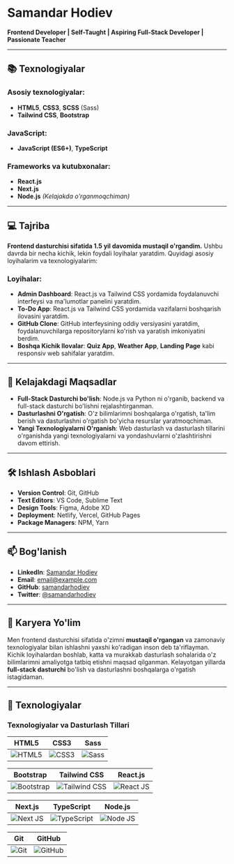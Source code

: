 # Samandar Hodiev

**Frontend Developer | Self-Taught | Aspiring Full-Stack Developer | Passionate Teacher**

---

## 📚 Texnologiyalar

### Asosiy texnologiyalar:
- **HTML5**, **CSS3**, **SCSS** (Sass)
- **Tailwind CSS**, **Bootstrap**

### JavaScript:
- **JavaScript (ES6+)**, **TypeScript**

### Frameworks va kutubxonalar:
- **React.js**
- **Next.js**
- **Node.js** *(Kelajakda o'rganmoqchiman)*

---

## 💻 Tajriba

**Frontend dasturchisi sifatida 1.5 yil davomida mustaqil o'rgandim.** Ushbu davrda bir necha kichik, lekin foydali loyihalar yaratdim. Quyidagi asosiy loyihalarim va texnologiyalarim:

### Loyihalar:
- **Admin Dashboard**: React.js va Tailwind CSS yordamida foydalanuvchi interfeysi va ma'lumotlar panelini yaratdim.
- **To-Do App**: React.js va Tailwind CSS yordamida vazifalarni boshqarish ilovasini yaratdim.
- **GitHub Clone**: GitHub interfeysining oddiy versiyasini yaratdim, foydalanuvchilarga repositorylarni ko'rish va yaratish imkoniyatini berdim.
- **Boshqa Kichik Ilovalar**: **Quiz App**, **Weather App**, **Landing Page** kabi responsiv web sahifalar yaratdim.

---

## 🌱 Kelajakdagi Maqsadlar

- **Full-Stack Dasturchi bo'lish**: Node.js va Python ni o'rganib, backend va full-stack dasturchi bo'lishni rejalashtirganman.
- **Dasturlashni O'rgatish**: O'z bilimlarimni boshqalarga o'rgatish, ta'lim berish va dasturlashni o'rgatish bo'yicha resurslar yaratmoqchiman.
- **Yangi Texnologiyalarni O'rganish**: Web dasturlash va dasturlash tillarini o'rganishda yangi texnologiyalarni va yondashuvlarni o'zlashtirishni davom ettirish.

---

## 🛠 Ishlash Asboblari

- **Version Control**: Git, GitHub
- **Text Editors**: VS Code, Sublime Text
- **Design Tools**: Figma, Adobe XD
- **Deployment**: Netlify, Vercel, GitHub Pages
- **Package Managers**: NPM, Yarn

---

## 📫 Bog'lanish

- **LinkedIn**: [Samandar Hodiev](https://www.linkedin.com/in/samandarhodiev)
- **Email**: [email@example.com](mailto:email@example.com)
- **GitHub**: [samandarhodiev](https://github.com/samandarhodiev)
- **Twitter**: [@samandarhodiev](https://twitter.com/samandarhodiev)

---

## 🚀 Karyera Yo'lim

Men frontend dasturchisi sifatida o'zimni **mustaqil o'rgangan** va zamonaviy texnologiyalar bilan ishlashni yaxshi ko'radigan inson deb ta'riflayman. Kichik loyihalardan boshlab, katta va murakkab dasturlash sohalarida o'z bilimlarimni amaliyotga tatbiq etishni maqsad qilganman. Kelayotgan yillarda **full-stack dasturchi** bo'lish va dasturlashni boshqalarga o'rgatish istagidaman.

---

## 📸 Texnologiyalar

### Texnologiyalar va Dasturlash Tillari

| **HTML5** | **CSS3** | **Sass** |
|:---:|:---:|:---:|
| ![HTML5](https://img.icons8.com/color/300/000000/html-5.png) | ![CSS3](https://img.icons8.com/color/300/000000/css3.png) | ![Sass](https://img.icons8.com/color/300/000000/sass.png) |

| **Bootstrap** | **Tailwind CSS** | **React.js** |
|:---:|:---:|:---:|
| ![Bootstrap](https://img.icons8.com/color/300/000000/bootstrap.png) | ![Tailwind CSS]([https://upload.wikimedia.org/wikipedia/commons/thumb/d/d5/Tailwind_CSS_Logo.svg/2560px-Tailwind_CSS_Logo.svg.png](https://upload.wikimedia.org/wikipedia/commons/thumb/d/d5/Tailwind_CSS_Logo.svg/2560px-Tailwind_CSS_Logo.svg.png)) | ![React JS](https://img.icons8.com/color/300/000000/react-native.png) |

| **Next.js** | **TypeScript** | **Node.js** |
|:---:|:---:|:---:|
| ![Next JS](https://img.icons8.com/ios-filled/300/000000/nextjs.png) | ![TypeScript](https://img.icons8.com/color/300/000000/typescript.png) | ![Node JS](https://img.icons8.com/color/300/000000/nodejs.png) |

| **Git** | **GitHub** |
|:---:|:---:|
| ![Git](https://img.icons8.com/color/300/000000/git.png) | ![GitHub](https://img.icons8.com/ios-filled/300/000000/github.png) |


